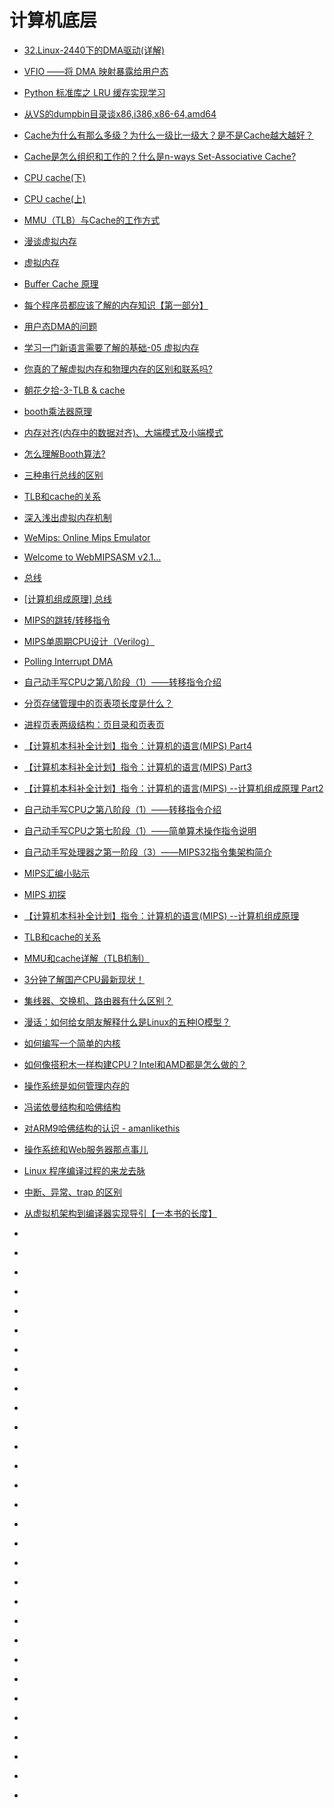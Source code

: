 # 计算机底层

*   [32.Linux-2440下的DMA驱动(详解)](http://www.cnblogs.com/lifexy/p/7880737.html)
*   [VFIO ——将 DMA 映射暴露给用户态](https://ggaaooppeenngg.github.io/zh-CN/2017/06/05/VFIO-%E2%80%94%E2%80%94%E5%B0%86-DMA-%E6%98%A0%E5%B0%84%E6%9A%B4%E9%9C%B2%E7%BB%99%E7%94%A8%E6%88%B7%E6%80%81/)
*   [Python 标准库之 LRU 缓存实现学习 ](https://mp.weixin.qq.com/s?__biz=MzAwOTQ4MzY1Nw==&mid=2247486012&idx=2&sn=770e9bf6075262eb28b6ce9762fc8b10&chksm=9b5faedaac2827cc5d4ea1ab19e95566a97f8d6d05b1ce1a259b0730ca85b594ea3f01ac871f&mpshare=1&scene=23&srcid=0605xmUnKn5EA7OlTJSStn78#rd)
*   [从VS的dumpbin目录谈x86,i386,x86-64,amd64](http://durant35.github.io/2016/09/17/hsw_%E4%BB%8EVS%E7%9A%84dumpbin%E7%9B%AE%E5%BD%95%E8%B0%88x86,i386,x86-64,amd64/)
*   [Cache为什么有那么多级？为什么一级比一级大？是不是Cache越大越好？](https://zhuanlan.zhihu.com/p/32058808)
*   [Cache是怎么组织和工作的？什么是n-ways Set-Associative Cache?](https://zhuanlan.zhihu.com/p/31859105)
*   [CPU cache(下)](https://blog.csdn.net/vanbreaker/article/details/7477853)
*   [CPU cache(上)](https://blog.csdn.net/vanbreaker/article/details/7470830)
*   [MMU（TLB）与Cache的工作方式](http://blog.csdn.net/qq405180763/article/details/39157795)
*   [漫谈虚拟内存](http://www.cnblogs.com/neal-ke/p/8711561.html)
*   [虚拟内存](http://joakimliu.github.io/2018/03/16/Virtual-Memory/)
*   [Buffer Cache 原理](https://blog.csdn.net/robinson1988/article/details/5982996)
*   [每个程序员都应该了解的内存知识【第一部分】](https://www.oschina.net/translate/what-every-programmer-should-know-about-memory-part1)
*   [用户态DMA的问题](https://zhuanlan.zhihu.com/p/28742793)
*   [学习一门新语言需要了解的基础-05 虚拟内存](http://www.cnblogs.com/lyj/p/foundation_05_virtualmemory_free.html)
*   [你真的了解虚拟内存和物理内存的区别和联系吗?](http://blog.csdn.net/dawn_sf/article/details/78645304)
*   [朝花夕拾-3-TLB & cache](http://blog.csdn.net/rill_zhen/article/details/8167389)
*   [booth乘法器原理](http://blog.csdn.net/u013467442/article/details/40217749)
*   [内存对齐(内存中的数据对齐)、大端模式及小端模式](http://blog.csdn.net/feitianxuxue/article/details/7350589)
*   [怎么理解Booth算法?](https://www.zhihu.com/question/37637775)
*   [三种串行总线的区别](http://www.jianshu.com/p/b2bb49346b32)
*   [TLB和cache的关系](http://blog.csdn.net/yusiguyuan/article/details/39373079)
*   [深入浅出虚拟内存机制](http://www.jianshu.com/p/13e337312651)
*   [WeMips: Online Mips Emulator](https://rivoire.cs.sonoma.edu/cs351/wemips/)
*   [Welcome to WebMIPSASM v2.1...](http://www.kurtm.net/mipsasm/index.cgi)
*   [总线](https://www.jianshu.com/p/65281e71753f)
*   [[计算机组成原理] 总线](https://www.jianshu.com/p/c293f33dba4b)
*   [MIPS的跳转/转移指令](https://blog.csdn.net/zxzdream/article/details/40263617)
*   [MIPS单周期CPU设计（Verilog）](https://blog.csdn.net/Quinze_Lee/article/details/51174019)
*   [Polling Interrupt DMA](https://www.cnblogs.com/zhangzhi/archive/2010/09/21/1832726.html)
*   [自己动手写CPU之第八阶段（1）——转移指令介绍](https://blog.csdn.net/leishangwen/article/details/39277137)
*   [分页存储管理中的页表项长度是什么？](https://blog.csdn.net/dongyanxia1000/article/details/51437123)
*   [进程页表两级结构：页目录和页表页](https://blog.csdn.net/u012007928/article/details/43706273)
*   [【计算机本科补全计划】指令：计算机的语言(MIPS) Part4](http://www.jianshu.com/p/f6e7f6858245)
*   [【计算机本科补全计划】指令：计算机的语言(MIPS) Part3](http://www.jianshu.com/p/e21eac343a48)
*   [【计算机本科补全计划】指令：计算机的语言(MIPS) --计算机组成原理 Part2](http://www.jianshu.com/p/65da5bf8e433)
*   [自己动手写CPU之第八阶段（1）——转移指令介绍](https://blog.csdn.net/leishangwen/article/details/39277137)
*   [自己动手写CPU之第七阶段（1）——简单算术操作指令说明](https://blog.csdn.net/leishangwen/article/details/38583633)
*   [自己动手写处理器之第一阶段（3）——MIPS32指令集架构简介](https://blog.csdn.net/leishangwen/article/details/37738343)
*   [MIPS汇编小贴示](https://blog.csdn.net/linux_xiaomugua/article/details/8915644)
*   [MIPS 初探](http://wiki.ioin.in/url/qQMa)
*   [【计算机本科补全计划】指令：计算机的语言(MIPS) --计算机组成原理](https://www.jianshu.com/p/4d325e5e2161)
*   [TLB和cache的关系](https://blog.csdn.net/yusiguyuan/article/details/39373079)
*   [MMU和cache详解（TLB机制）](http://blog.csdn.net/qq_21792169/article/details/51303477)
   
   
   
   
*   [3分钟了解国产CPU最新现状！](https://mp.weixin.qq.com/s?__biz=MzAwMDUwNDgxOA==&mid=2652665025&idx=1&sn=8bf8db286469fff2d769f712f5a2b705&chksm=810f325cb678bb4aa5c68d01cb4cdc327b21370dd9b43aa3ab3c3c762d7b773b16d973b91ed0&mpshare=1&scene=23&srcid=0811tJPb0VDyxhdVc84NlxuX#rd)
*   [集线器、交换机、路由器有什么区别？](https://mp.weixin.qq.com/s?__biz=MzAxOTc0NzExNg==&mid=2665514677&idx=1&sn=5e1e0529bd2c9d62b80e10e0efc27c77&chksm=80d67ef6b7a1f7e09d1dab9ee3feebe5928dca1dfd0e34c66c5a7bf4ea7ce22057378d9d27ff&scene=0&ascene=14&devicetype=android-26&version=26060739&nettype=WIFI&abtest_cookie=AwABAAoACwAMAAYAPoseACWXHgAKmB4ANpgeAHeYHgChmB4AAAA%3D&lang=zh_CN&pass_ticket=tqg0vPML%2BTARLJOLY%2Ftw59g6C1%2Bf20Y782OQrJaIhR2lXQpvSa3mHgK6ggoIP0Ak&wx_header=1)
*   [漫话：如何给女朋友解释什么是Linux的五种IO模型？](https://mp.weixin.qq.com/s?__biz=MzI4MDEwNzAzNg==&mid=2649445029&idx=1&sn=8cb76443c3adb761c72e16c107139a1a&chksm=f3a273d6c4d5fac02c9e4a92078d7e1ed1eaf7c0f7a29b4a5171c095c2c0ab7db5a47695d075&mpshare=1&scene=23&srcid=0904ueF0US4JtxfUk0tzunzn#rd)
*   [如何编写一个简单的内核](http://www.4hou.com/technology/13302.html)
*   [如何像搭积木一样构建CPU？Intel和AMD都是怎么做的？](https://mp.weixin.qq.com/s?__biz=MzI2NDYwMDAxOQ==&mid=2247484073&idx=1&sn=540860d9d58e3ccbed3b8fccbeecd704&chksm=eaab6215dddceb03a208866fac1e256b4804c937e331bc0b67125c59b6b90a82abdb55cbec3d&mpshare=1&scene=23&srcid=0915u9q9MypBI4BeMM38v6jy#rd)
*   [操作系统是如何管理内存的](http://limboy.me/tech/2018/09/14/os-memory.html?utm_source=tuicool&utm_medium=referral)
*   [冯诺依曼结构和哈佛结构](http://www.cnblogs.com/douzi2/p/4876551.html?utm_source=tuicool&utm_medium=referral)
*   [对ARM9哈佛结构的认识 - amanlikethis](http://www.cnblogs.com/amanlikethis/p/3344558.html?utm_source=tuicool&utm_medium=referral)
*   [操作系统和Web服务器那点事儿](https://mp.weixin.qq.com/s?__biz=MzAxOTc0NzExNg==&mid=2665515079&idx=1&sn=ad7a5a0cb4d85fdb90ef3cb42fde0d63&chksm=80d67004b7a1f912556d87c79b76df162d0e31094caf02bf1bcbb9cb6ff96c4b4c47806e9059&mpshare=1&scene=23&srcid=0925yMlskuCZS7RVWuRQWNRe#rd)
*   [Linux 程序编译过程的来龙去脉](https://mp.weixin.qq.com/s/cE3Bxy3hBBlQRFTGMp6DgQ?utm_source=tuicool&utm_medium=referral)
*   [中断、异常、trap 的区别](https://blog.csdn.net/zat111/article/details/36420903)
*   [从虚拟机架构到编译器实现导引【一本书的长度】](https://bbs.ichunqiu.com/thread-46283-1-1.html)
*   []()
*   []()
*   []()
*   []()
*   []()
*   []()
*   []()
*   []()
*   []()
*   []()
*   []()
*   []()
*   []()
*   []()
*   []()
*   []()
*   []()
*   []()
*   []()
*   []()
*   []()
*   []()
*   []()
*   []()
*   []()
*   []()
*   []()
*   []()
*   []()
*   []()





